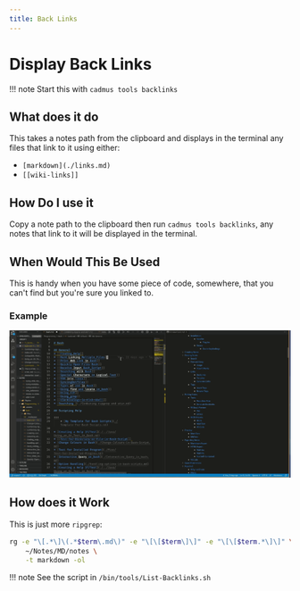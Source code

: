 ```yaml
---
title: Back Links
---
```


# Display Back Links
!!! note
    Start this with `cadmus tools backlinks`

## What does it do

This takes a notes path from the clipboard and displays in the terminal any files that link to it using either:

- `[markdown](./links.md)`
- `[[wiki-links]]`

## How Do I use it

Copy a note path to the clipboard then run `cadmus tools backlinks`, any notes that link to it will be displayed in the terminal.

## When Would This Be Used

This is handy when you have some piece of code, somewhere, that you can't find but you're sure you linked to.

### Example

![](./media/How-To-BackLinks.gif)

## How does it Work

This is just more `ripgrep`:

```bash
rg -e "\[.*\]\(.*$term\.md\)" -e "\[\[$term\]\]" -e "\[\[$term.*\]\]" \
    ~/Notes/MD/notes \
    -t markdown -ol
```

!!! note
    See the script in `/bin/tools/List-Backlinks.sh`



